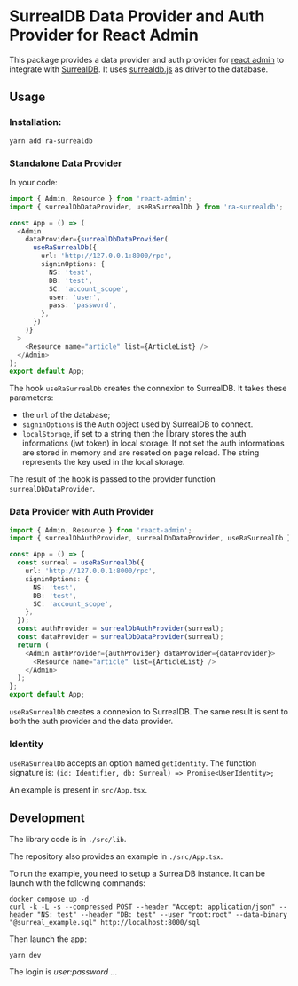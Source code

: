 # SurrealDB Data Provider and Auth Provider for React Admin

This package provides a data provider and auth provider for [react admin](https://marmelab.com/) to integrate with [SurrealDB](https://surrealdb.com/).
It uses [surrealdb.js](https://surrealdb.com/docs/integration/libraries/javascript) as driver to the database.

## Usage

### Installation:

```shell
yarn add ra-surrealdb
```

### Standalone Data Provider

In your code:

```typescript
import { Admin, Resource } from 'react-admin';
import { surrealDbDataProvider, useRaSurrealDb } from 'ra-surrealdb';

const App = () => (
  <Admin
    dataProvider={surrealDbDataProvider(
      useRaSurrealDb({
        url: 'http://127.0.0.1:8000/rpc',
        signinOptions: {
          NS: 'test',
          DB: 'test',
          SC: 'account_scope',
          user: 'user',
          pass: 'password',
        },
      })
    )}
  >
    <Resource name="article" list={ArticleList} />
  </Admin>
);
export default App;
```

The hook `useRaSurrealDb` creates the connexion to SurrealDB. It takes these parameters:

- the `url` of the database;
- `signinOptions` is the `Auth` object used by SurrealDB to connect.
- `localStorage`, if set to a string then the library stores the auth informations (jwt token) in local storage. If not set the auth informations are stored in memory and are reseted on page reload. The string represents the key used in the local storage.

The result of the hook is passed to the provider function `surrealDbDataProvider`.

### Data Provider with Auth Provider

```typescript
import { Admin, Resource } from 'react-admin';
import { surrealDbAuthProvider, surrealDbDataProvider, useRaSurrealDb } from 'ra-surrealdb';

const App = () => {
  const surreal = useRaSurrealDb({
    url: 'http://127.0.0.1:8000/rpc',
    signinOptions: {
      NS: 'test',
      DB: 'test',
      SC: 'account_scope',
    },
  });
  const authProvider = surrealDbAuthProvider(surreal);
  const dataProvider = surrealDbDataProvider(surreal);
  return (
    <Admin authProvider={authProvider} dataProvider={dataProvider}>
      <Resource name="article" list={ArticleList} />
    </Admin>
  );
};
export default App;
```

`useRaSurrealDb` creates a connexion to SurrealDB.
The same result is sent to both the auth provider and the data provider.

### Identity

`useRaSurrealDb` accepts an option named `getIdentity`.
The function signature is: `(id: Identifier, db: Surreal) => Promise<UserIdentity>;`

An example is present in `src/App.tsx`.


## Development

The library code is in `./src/lib`.

The repository also provides an example in `./src/App.tsx`.

To run the example, you need to setup a SurrealDB instance. It can be launch with the following commands:

```shell
docker compose up -d
curl -k -L -s --compressed POST --header "Accept: application/json" --header "NS: test" --header "DB: test" --user "root:root" --data-binary "@surreal_example.sql" http://localhost:8000/sql
```

Then launch the app:

```
yarn dev
```

The login is _user_:_password_ ...
